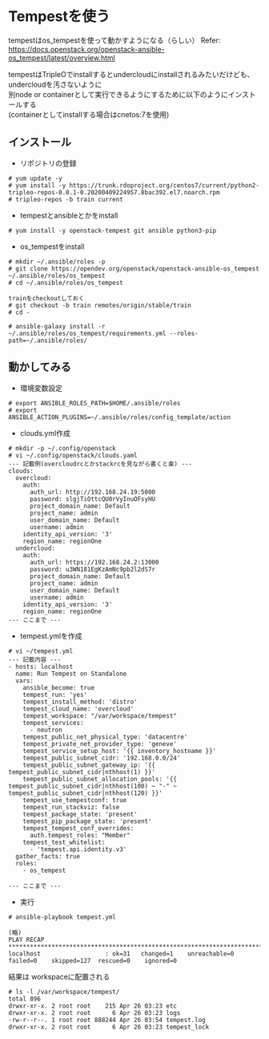 
Tempestを使う
========================

tempestはos_tempestを使って動かすようになる（らしい）
Refer: https://docs.openstack.org/openstack-ansible-os_tempest/latest/overview.html

tempestはTripleOでinstallするとundercloudにinstallされるみたいだけども、undercloudを汚さないように  
別node or containerとして実行できるようにするために以下のようにインストールする  
(containerとしてinstallする場合はcnetos:7を使用)

インストール
-----------------

* リポジトリの登録
```
# yum update -y
# yum install -y https://trunk.rdoproject.org/centos7/current/python2-tripleo-repos-0.0.1-0.20200409224957.8bac392.el7.noarch.rpm
# tripleo-repos -b train current
```

* tempestとansibleとかをinstall
```
# yum install -y openstack-tempest git ansible python3-pip
```

* os_tempestをinstall
```
# mkdir ~/.ansible/roles -p
# git clone https://opendev.org/openstack/openstack-ansible-os_tempest ~/.ansible/roles/os_tempest
# cd ~/.ansible/roles/os_tempest

trainをcheckoutしておく
# git checkout -b train remotes/origin/stable/train
# cd -

# ansible-galaxy install -r ~/.ansible/roles/os_tempest/requirements.yml --roles-path=~/.ansible/roles/
```

動かしてみる
--------------------

* 環境変数設定
```
# export ANSIBLE_ROLES_PATH=$HOME/.ansible/roles
# export ANSIBLE_ACTION_PLUGINS=~/.ansible/roles/config_template/action
```

* clouds.yml作成
```
# mkdir -p ~/.config/openstack
# vi ~/.config/openstack/clouds.yaml
--- 記載例(overcloudrcとかstackrcを見ながら書くと楽) ---
clouds:
  overcloud:
    auth:
      auth_url: http://192.168.24.19:5000
      password: slgjTiOttcQU0rVyInuOFsyHU
      project_domain_name: Default
      project_name: admin
      user_domain_name: Default
      username: admin
    identity_api_version: '3'
    region_name: regionOne
  undercloud:
    auth:
      auth_url: https://192.168.24.2:13000
      password: u3WN181EgKzAmNc9pb2l2dS7r
      project_domain_name: Default
      project_name: admin
      user_domain_name: Default
      username: admin
    identity_api_version: '3'
    region_name: regionOne
--- ここまで ---
```

* tempest.ymlを作成
```
# vi ~/tempest.yml
--- 記載内容 ---
- hosts: localhost
  name: Run Tempest on Standalone
  vars:
    ansible_become: true
    tempest_run: 'yes'
    tempest_install_method: 'distro'
    tempest_cloud_name: 'overcloud'
    tempest_workspace: "/var/workspace/tempest"
    tempest_services:
      - neutron
    tempest_public_net_physical_type: 'datacentre'
    tempest_private_net_provider_type: 'geneve'
    tempest_service_setup_host: '{{ inventory_hostname }}'
    tempest_public_subnet_cidr: '192.168.0.0/24'
    tempest_public_subnet_gateway_ip: '{{ tempest_public_subnet_cidr|nthhost(1) }}'
    tempest_public_subnet_allocation_pools: '{{ tempest_public_subnet_cidr|nthhost(100) ~ "-" ~ tempest_public_subnet_cidr|nthhost(120) }}'
    tempest_use_tempestconf: true
    tempest_run_stackviz: false
    tempest_package_state: 'present'
    tempest_pip_package_state: 'present'
    tempest_tempest_conf_overrides:
      auth.tempest_roles: "Member"
    tempest_test_whitelist:
      - 'tempest.api.identity.v3'
  gather_facts: true
  roles:
    - os_tempest

--- ここまで ---
```

* 実行
```
# ansible-playbook tempest.yml

(略)
PLAY RECAP ********************************************************************************************************************************************************
localhost                  : ok=31   changed=1    unreachable=0    failed=0    skipped=127  rescued=0    ignored=0
```
結果は workspaceに配置される
```
# ls -l /var/workspace/tempest/
total 896
drwxr-xr-x. 2 root root    215 Apr 26 03:23 etc
drwxr-xr-x. 2 root root      6 Apr 26 03:23 logs
-rw-r--r--. 1 root root 888244 Apr 26 03:54 tempest.log
drwxr-xr-x. 2 root root      6 Apr 26 03:23 tempest_lock
```
